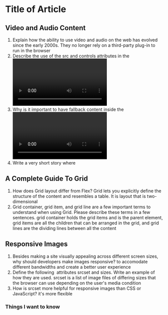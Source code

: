 # Title of Article

## Video and Audio Content

1. Explain how the ability to use video and audio on the web has evolved since the early 2000s. They no longer rely on a  third-party plug-in to run in the browser
2. Describe the use of the src and controls attributes in the <video> element. src is the URL and controls is the interface for starting and stopping the media, and for also controlling the volumn
3. Why is it important to have fallback content inside the <video> element? in case the browser doesn't support the video format
4. Write a very short story where <audio> and <video> are characters.

## A Complete Guide To Grid

1. How does Grid layout differ from Flex? Grid lets you explicitly define the structure of the content and resembles a table. It is layout that is two-dimensional
2. Grid container, grid item, and grid line are a few important terms to understand when using Grid. Please describe these terms in a few sentences. grid container holds the grid items and is the parent element, grid items are all the children that can be arranged in the grid, and grid lines are the dividing lines between all the content

## Responsive Images

1. Besides making a site visually appealing across different screen sizes, why should developers make images responsive? to accomodate different bandwidths and create a better user experience
2. Define the following <img> attributes srcset and sizes. Write an example of how they are used. srcset is a list of image files of differing sizes that the browser can use depending on the user's media condition
3. How is srcset more helpful for responsive images than CSS or JavaScript? it's more flexible

### Things I want to know

